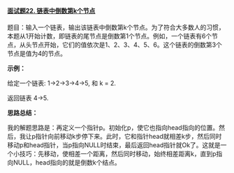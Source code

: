 #### [面试题22. 链表中倒数第k个节点](https://leetcode-cn.com/problems/lian-biao-zhong-dao-shu-di-kge-jie-dian-lcof/)

题目：输入一个链表，输出该链表中倒数第k个节点。为了符合大多数人的习惯，本题从1开始计数，即链表的尾节点是倒数第1个节点。例如，一个链表有6个节点，从头节点开始，它们的值依次是1、2、3、4、5、6。这个链表的倒数第3个节点是值为4的节点。 

**示例：**

给定一个链表: 1->2->3->4->5, 和 k = 2.

返回链表 4->5.

**思路总结：**

我的解题思路是：再定义一个指针p。初始化p，使它也指向head指向的位置。然后，我让p指针向前移动k步停下来。此时，它和指针head就相差k步，然后同时移动p和head指针，当p指向NULL时结束，最后返回head指针就Ok了。这就是一个小技巧：先移动，使相差一个距离，然后同时移动，始终相差距离k，直到p指向NULL，head指向的就是倒数k个结点。